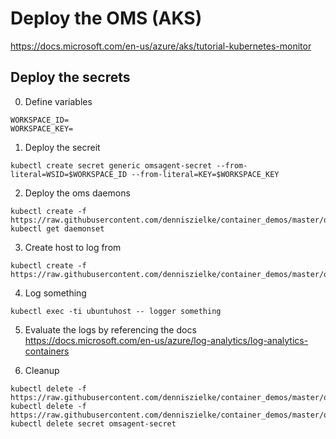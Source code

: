 # Deploy the OMS (AKS)

https://docs.microsoft.com/en-us/azure/aks/tutorial-kubernetes-monitor

## Deploy the secrets

0. Define variables

```
WORKSPACE_ID=
WORKSPACE_KEY=
```

1. Deploy the secreit

```
kubectl create secret generic omsagent-secret --from-literal=WSID=$WORKSPACE_ID --from-literal=KEY=$WORKSPACE_KEY
```

2. Deploy the oms daemons

```
kubectl create -f https://raw.githubusercontent.com/denniszielke/container_demos/master/oms/omsdaemonset.yaml
kubectl get daemonset
```

3. Create host to log from
```
kubectl create -f https://raw.githubusercontent.com/denniszielke/container_demos/master/oms/ubuntuhost.yml
```

4. Log something
```
kubectl exec -ti ubuntuhost -- logger something
```

5. Evaluate the logs by referencing the docs
https://docs.microsoft.com/en-us/azure/log-analytics/log-analytics-containers 

6. Cleanup
```
kubectl delete -f https://raw.githubusercontent.com/denniszielke/container_demos/master/oms/ubuntuhost.yml
kubectl delete -f https://raw.githubusercontent.com/denniszielke/container_demos/master/oms/omsdaemonset.yaml
kubectl delete secret omsagent-secret
```
